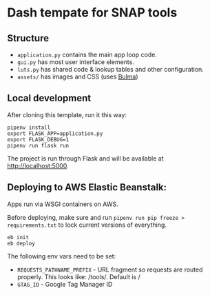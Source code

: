 # Dash tempate for SNAP tools

## Structure

 * `application.py` contains the main app loop code.
 * `gui.py` has most user interface elements.
 * `luts.py` has shared code & lookup tables and other configuration.
 * `assets/` has images and CSS (uses [Bulma](https://bulma.io))

## Local development

After cloning this template, run it this way:

```
pipenv install
export FLASK_APP=application.py
export FLASK_DEBUG=1
pipenv run flask run
```

The project is run through Flask and will be available at [http://localhost:5000](http://localhost:5000).

## Deploying to AWS Elastic Beanstalk:

Apps run via WSGI containers on AWS.

Before deploying, make sure and run `pipenv run pip freeze > requirements.txt` to lock current versions of everything.

```
eb init
eb deploy
```

The following env vars need to be set:

 * `REQUESTS_PATHNAME_PREFIX` - URL fragment so requests are routed properly. This looks like: /tools/<name-of-tool>. Default is /
 * `GTAG_ID` - Google Tag Manager ID
